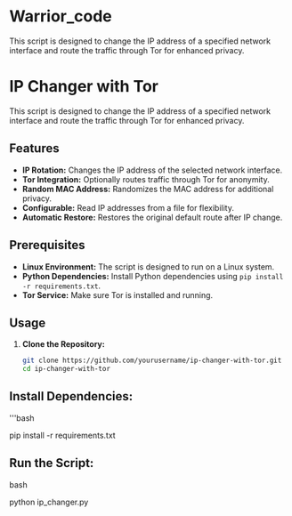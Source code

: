 # Warrior_code
This script is designed to change the IP address of a specified network interface and route the traffic through Tor for enhanced privacy.
# IP Changer with Tor

This script is designed to change the IP address of a specified network interface and route the traffic through Tor for enhanced privacy.

## Features

- **IP Rotation:** Changes the IP address of the selected network interface.
- **Tor Integration:** Optionally routes traffic through Tor for anonymity.
- **Random MAC Address:** Randomizes the MAC address for additional privacy.
- **Configurable:** Read IP addresses from a file for flexibility.
- **Automatic Restore:** Restores the original default route after IP change.

## Prerequisites

- **Linux Environment:** The script is designed to run on a Linux system.
- **Python Dependencies:** Install Python dependencies using `pip install -r requirements.txt`.
- **Tor Service:** Make sure Tor is installed and running.

## Usage

1. **Clone the Repository:**
   ```bash
   git clone https://github.com/yourusername/ip-changer-with-tor.git
   cd ip-changer-with-tor

## Install Dependencies:

'''bash

pip install -r requirements.txt

## Run the Script:

bash

python ip_changer.py
